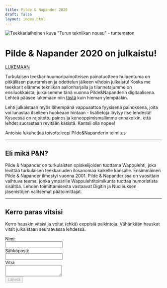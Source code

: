 ```yaml
---
title: Pilde & Napander 2020
draft: false
layout: index.html
---
```


<div class="MainContent">

<div class="ImageContainer">

![Teekkariaiheinen kuva](/pn2020.png)
"Turun tekniikan nousu" - tuntematon

</div>

# Pilde & Napander 2020 on julkaistu!

[LUKEMAAN](https://drive.google.com/file/d/1sN1FptDATpQsk1wqz4iTLetz2w3kTajC/view?usp=sharing)

Turkulaisen teekkarihuumoripainotteisen painotuotteen huipentuma on pitkällisen puurtamisen ja odottelun jälkeen vihdoin julkaistu! Koska me teekkarit elämme tekniikan aallonharjalla ja tilannetajumme on ensiluokkaista, julkaisemme tänä vuonna Pilde&Napanderin digitaalisena. Lehteä pääsee lukemaan niin [tästä](https://drive.google.com/file/d/1sN1FptDATpQsk1wqz4iTLetz2w3kTajC/view?usp=sharing) kuin hieman ylempääkin.

Lehti julkaistaan myös lähempänä vappuaattoa fyysisenä painoksena, joita voi lunastaa itselleen huokeaan hintaan - lisätietoja löytyy itse lehdestä! Kyseessä on rajoitettu painos ja koneoppimismallimme ennakoikin, että lehdet suorastaan revitään käsistä. Kantsii olla nopee!

Antoisia lukuhetkiä toivotteleepi
Pilde&Napanderin toimitus

<hr>

</div>

<div class="Info">

## Eli mikä P&N?

Pilde & Napander on turkulaisten opiskelijoiden tuottama Wappulehti, joka levittää turkulaisen teekkariuden ilosanomaa
kaikelle kansalle. Ensimmäinen Pilde & Napander ilmestyi vuonna 2001. Pilde & Napanderissa on vuosittain vaihtuva teema,
jonka ympärille Wappulehtitoimikunta tuottaa humoristista sisältöä. Lehden toimittamisesta vastaavat Digitin ja
Nucleuksen jäsenistöjen valitsemat päätoimittajat.

<hr>

## Kerro paras vitsisi

Kerro hauskin vitsisi ja voitat (ehkä) eeppisiä palkintoja. Vähänkään hauskat vitsit julkaistaan seuraavassa lehdessä.

<form method="POST" action="" id="joke-form">
  <div>
    <div class="LabelWrapper"><label for="name">Nimi:</label></div>
    <input type="text" name="name" id="name-field"/>
  </div>
  <div>
    <div class="LabelWrapper"><label for="mail">Sähköposti:</label></div>
    <input type="text" name="mail" id="email-field"/>
  </div>
  <div>
    <div class="LabelWrapper"><label for="vitsi">Vitsi:</label></div>
    <textarea name="joke" id="joke-field"></textarea>
  </div>
  <div class="align-right">
    <div id="loading-animation" class="loading hidden"></div>
    <button type="submit" id="submit-button" disabled>Lähetä</button>
  </div>
</form>

</div>
